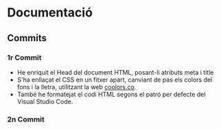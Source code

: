 # Documentació

## Commits

### 1r Commit

* He enriquit el Head del document HTML, posant-li atributs meta i title
* S'ha enllaçat el CSS en un fitxer apart, canviant de pas els colors del fons i la lletra, utilitzant la web [coolors.co](https://coolors.co/f1dede-d496a7-5d576b-6cd4ff-fe938c).
* També he formatejat el codi HTML segons el patró per defecte del Visual Studio Code.

### 2n Commit
